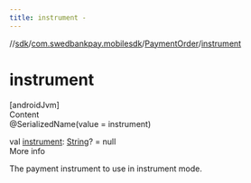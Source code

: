 ```yaml
---
title: instrument -
---
```

//[sdk](../../../index)/[com.swedbankpay.mobilesdk](../index)/[PaymentOrder](index)/[instrument](instrument)



# instrument  
[androidJvm]  
Content  
@SerializedName(value = instrument)  
  
val [instrument](instrument): [String](https://kotlinlang.org/api/latest/jvm/stdlib/kotlin/-string/index.html)? = null  
More info  


The payment instrument to use in instrument mode.

  



